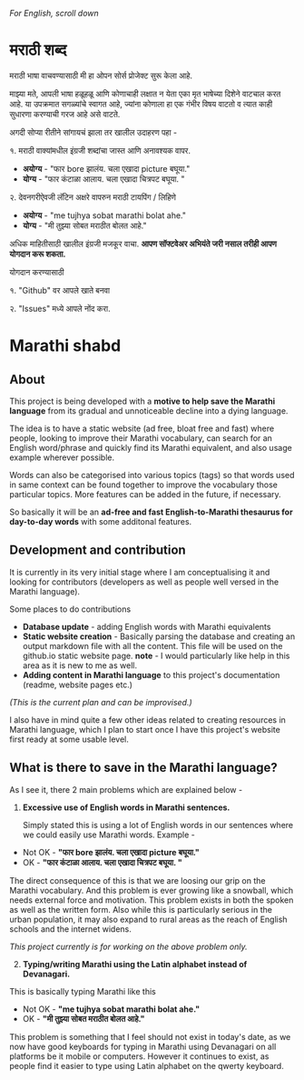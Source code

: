 *For English, scroll down*

# मराठी शब्द

मराठी भाषा वाचवण्यासाठी मी हा ओपन सोर्स प्रोजेक्ट सुरू केला आहे. 

माझ्या मते, आपली भाषा हळूहळू आणि कोणाचाही लक्षात न येता एका मृत भाषेच्या दिशेने वाटचाल करत आहे. 
या उपक्रमात सगळ्यांचे स्वागत आहे, ज्यांना कोणाला हा एक गंभीर विषय वाटतो व त्यात काही सुधारणा करण्याची गरज आहे असे वाटते. 

अगदी सोप्या रीतीने सांगायचं झाला तर खालील उदाहरण पहा - 

१. मराठी वाक्यांमधील इंग्रजी शब्दांचा जास्त आणि अनावश्यक वापर.

  - **अयोग्य** - "फार bore झालंय. चला एखादा picture बघूया."
  - **योग्य** - "फार कंटाळा आलाय. चला एखादा चित्रपट बघूया. "

२. देवनगरीऐवजी लॅटिन अक्षरे वापरुन मराठी टायपिंग / लिहिणे

  - **अयोग्य** - "me tujhya sobat marathi bolat ahe."
  - **योग्य** - "मी तुझ्या सोबत मराठीत बोलत आहे."

अधिक माहितीसाठी खालील इंग्रजी मजकूर वाचा.
**आपण सॉफ्टवेअर अभियंते जरी नसाल तरीही आपण योगदान करू शकता.**

योगदान करण्यासाठी 

१. "Github" वर आपले खाते बनवा 

२. "Issues" मध्ये आपले नोंद करा. 

# Marathi shabd

## About

This project is being developed with a **motive to help save the Marathi 
language** from its gradual and unnoticeable decline into a dying language.

The idea is to have a static website (ad free, bloat free and fast) where 
people, looking to improve their Marathi vocabulary, can search for an English 
word/phrase and quickly find its Marathi equivalent, and also usage example 
wherever possible.

Words can also be categorised into various topics (tags) so that words used in
same context can be found together to improve the vocabulary those particular 
topics. More features can be added in the future, if necessary.

So basically it will be an **ad-free and fast English-to-Marathi thesaurus for 
day-to-day words** with some additonal features.

## Development and contribution
It is currently in its very initial stage where I am conceptualising it and
looking for contributors (developers as well as people well versed in the
Marathi language).

Some places to do contributions

- **Database update** - adding English words with Marathi equivalents
- **Static website creation** - Basically parsing the database and creating an 
output markdown file with all the content. This file will be used on the 
github.io static website page. 
**note** - I would particularly like help in this area as it is new to me as
well.
- **Adding content in Marathi language** to this project's documentation 
(readme, website pages etc.)

*(This is the current plan and can be improvised.)*


I also have in mind quite a few other ideas related to creating resources in 
Marathi language, which I plan to start once I have this project's website first
 ready at some usable level.

## What is there to save in the Marathi language?

As I see it, there 2 main problems which are explained below -

1. **Excessive use of English words in Marathi sentences.**

	Simply stated this 
is using a lot of English words in our sentences where we could easily use 
Marathi words. Example - 
  - Not OK - **"फार bore झालंय. चला एखादा picture बघूया."** 
  - OK - **"फार कंटाळा आलाय. चला एखादा चित्रपट बघूया. "**

 The direct consequence of this is that we are loosing our grip on the Marathi
vocabulary. And this problem is ever growing like a snowball, which needs
external force and motivation. This problem exists in both the spoken as well as
 the written form. Also while this is particularly serious in the urban 
population, it may also expand to rural areas as the reach of English schools
and the internet widens. 

*This project currently is for working on the above problem only.*

2. **Typing/writing Marathi using the Latin alphabet instead of Devanagari.** 

 This is basically typing Marathi like this 
   - Not OK - **"me tujhya sobat marathi bolat ahe."**
   - OK - **"मी तुझ्या सोबत मराठीत बोलत आहे."**
   
This problem is something that I feel should not exist in today's date, as we 
now have good keyboards for typing in Marathi using Devanagari on all platforms 
be it mobile or computers.  However it continues to exist, as people find it 
easier to type using Latin alphabet on the qwerty keyboard.
